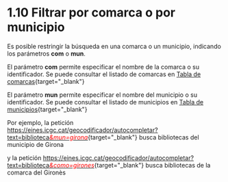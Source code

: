 # 1.10 Filtrar por comarca o por municipio
Es posible restringir la búsqueda en una comarca o un municipio, indicando los parámetros **com** o **mun**.

El parámetro **com** permite especificar el nombre de la comarca o su identificador. Se puede consultar el listado de comarcas en [Tabla de comarcas](https://www.idescat.cat/codis/?id=50&n=10&lang=es){target="_blank"}

El parámetro **mun** permite especificar el nombre del municipio o su identificador. Se puede consultar el listado de municipios en [Tabla de municipios](https://www.idescat.cat/codis/?id=50&n=9&lang=es){target="_blank"}

Por ejemplo, la petición [https://eines.icgc.cat/geocodificador/autocompletar?text=biblioteca<span style="color:red">*&mun=girona*</span>](https://eines.icgc.cat/geocodificador/autocompletar?text=biblioteca&mun=girona){target="_blank"} busca bibliotecas del municipio de Girona

y la petición [https://eines.icgc.cat/geocodificador/autocompletar?text=biblioteca<span style="color:red">*&como=girones*</span>](https://eines.icgc.cat/geocodificador/autocompletar?text=biblioteca&com=girones){target="_blank"} busca bibliotecas de la comarca del Gironès